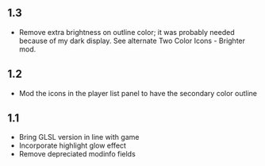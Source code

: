 ## 1.3

- Remove extra brightness on outline color; it was probably needed because of my dark display.  See alternate Two Color Icons - Brighter mod.

## 1.2

- Mod the icons in the player list panel to have the secondary color outline

## 1.1

- Bring GLSL version in line with game
- Incorporate highlight glow effect
- Remove depreciated modinfo fields
